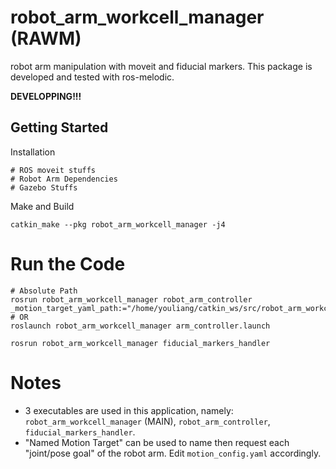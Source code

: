 # robot_arm_workcell_manager (RAWM)
robot arm manipulation with moveit and fiducial markers.  This package is developed and tested with ros-melodic. 

**DEVELOPPING!!!**

## Getting Started

Installation
```
# ROS moveit stuffs
# Robot Arm Dependencies
# Gazebo Stuffs
```

Make and Build
```
catkin_make --pkg robot_arm_workcell_manager -j4
```

# Run the Code
```
# Absolute Path
rosrun robot_arm_workcell_manager robot_arm_controller _motion_target_yaml_path:="/home/youliang/catkin_ws/src/robot_arm_workcell_manager/config/motion_target.yaml"
# OR
roslaunch robot_arm_workcell_manager arm_controller.launch

rosrun robot_arm_workcell_manager fiducial_markers_handler 
```

# Notes
- 3 executables are used in this application, namely: `robot_arm_workcell_manager` (MAIN), `robot_arm_controller`, `fiducial_markers_handler`.
- "Named Motion Target" can be used to name then request each "joint/pose goal" of the robot arm. Edit `motion_config.yaml` accordingly.